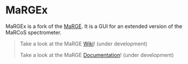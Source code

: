 # MaRGEx

MaRGEx is a fork of the [MaRGE](https://github.com/marcos-mri/MaRGE).
It is a GUI for an extended version of the MaRCoS spectrometer.

> Take a look at the MaRGE [Wiki](https://github.com/josalggui/MaRGE/wiki)! (under development)
>
> Take a look at the MaRGE [Documentation](https://josalggui.github.io/MaRGE/)! (under development)
